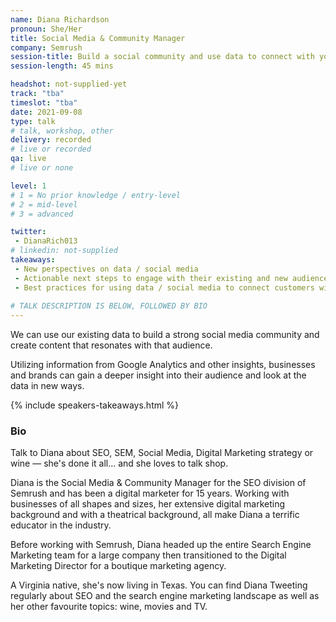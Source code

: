 ```yaml
---
name: Diana Richardson
pronoun: She/Her
title: Social Media & Community Manager
company: Semrush
session-title: Build a social community and use data to connect with your audience
session-length: 45 mins

headshot: not-supplied-yet
track: "tba"
timeslot: "tba"
date: 2021-09-08
type: talk
# talk, workshop, other
delivery: recorded
# live or recorded
qa: live
# live or none

level: 1
# 1 = No prior knowledge / entry-level
# 2 = mid-level
# 3 = advanced

twitter:
 - DianaRich013
# linkedin: not-supplied
takeaways:
 - New perspectives on data / social media
 - Actionable next steps to engage with their existing and new audience members
 - Best practices for using data / social media to connect customers with their brands
 
# TALK DESCRIPTION IS BELOW, FOLLOWED BY BIO
---
```


We can use our existing data to build a strong social media community and create content that resonates with that audience. 

Utilizing information from Google Analytics and other insights, businesses and brands can gain a deeper insight into their audience and look at the data in new ways.

{% include speakers-takeaways.html %}

<h3>Bio</h3>
Talk to Diana about SEO, SEM, Social Media, Digital Marketing strategy or wine — she's done it all... and she loves to talk shop. 

Diana is the Social Media & Community Manager for the SEO division of Semrush and has been a digital marketer for 15 years. Working with businesses of all shapes and sizes, her extensive digital marketing background and with a theatrical background, all make Diana a terrific educator in the industry.  

Before working with Semrush, Diana headed up the entire Search Engine Marketing team for a large company then transitioned to the Digital Marketing Director for a boutique marketing agency. 

A Virginia native, she's now living in Texas. You can find Diana Tweeting regularly about SEO and the search engine marketing landscape as well as her other favourite topics: wine, movies and TV.